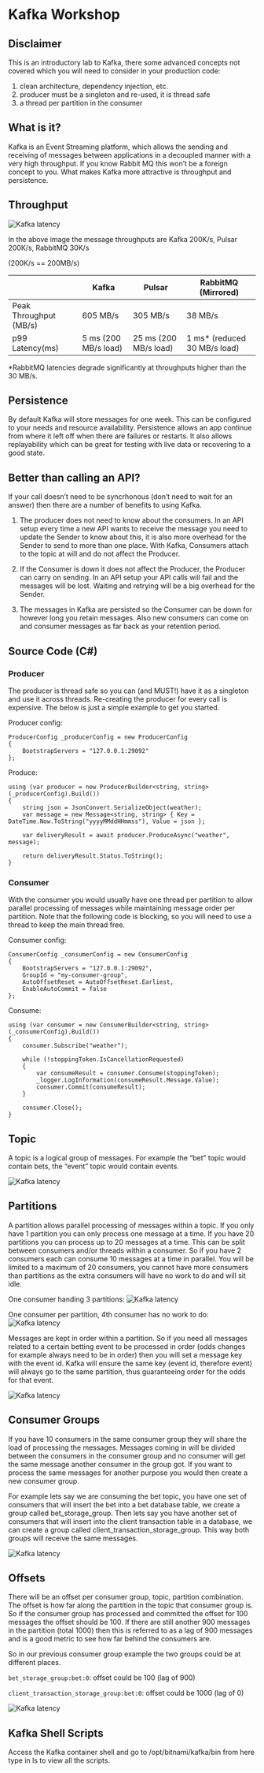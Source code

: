 # Kafka Workshop

## Disclaimer

This is an introductory lab to Kafka, there some advanced concepts not covered which you will need to consider in your production code:
1. clean architecture, dependency injection, etc.
2. producer must be a singleton and re-used, it is thread safe
3. a thread per partition in the consumer

## What is it?

Kafka is an Event Streaming platform, which allows the sending and receiving of messages between applications in a decoupled manner with a very high throughput. If you know Rabbit MQ this won’t be a foreign concept to you. What makes Kafka more attractive is throughput and persistence.

## Throughput

![Kafka latency](https://github.com/bet01/workshops/blob/main/kafka/Images/kafka-latency-compare.png)

In the above image the message throughputs are Kafka 200K/s, Pulsar 200K/s, RabbitMQ 30K/s

(200K/s == 200MB/s)

|                         | Kafka                 | Pulsar                | RabbitMQ (Mirrored)           |
|-------------------------|-----------------------|-----------------------|-------------------------------|
| Peak Throughput (MB/s)  | 605 MB/s              | 305 MB/s              | 38 MB/s                       |
| p99 Latency(ms)         | 5 ms (200 MB/s load)  | 25 ms (200 MB/s load) | 1 ms* (reduced 30 MB/s load)  |

*RabbitMQ latencies degrade significantly at throughputs higher than the 30 MB/s. 

## Persistence

By default Kafka will store messages for one week. This can be configured to your needs and resource availability. Persistence allows an app continue from where it left off when there are failures or restarts. It also allows replayability which can be great for testing with live data or recovering to a good state.

## Better than calling an API?

If your call doesn’t need to be syncrhonous (don’t need to wait for an answer) then there are a number of benefits to using Kafka.

1. The producer does not need to know about the consumers. In an API setup every time a new API wants to receive the message you need to update the Sender to know about this, it is also more overhead for the Sender to send to more than one place. With Kafka, Consumers attach to the topic at will and do not affect the Producer.

2. If the Consumer is down it does not affect the Producer, the Producer can carry on sending. In an API setup your API calls will fail and the messages will be lost. Waiting and retrying will be a big overhead for the Sender.

3. The messages in Kafka are persisted so the Consumer can be down for however long you retain messages. Also new consumers can come on and consumer messages as far back as your retention period.

## Source Code (C#)
 
### Producer

The producer is thread safe so you can (and MUST!) have it as a singleton and use it across threads. Re-creating the producer for every call is expensive. The below is just a simple example to get you started.

Producer config:
```
ProducerConfig _producerConfig = new ProducerConfig
{
    BootstrapServers = "127.0.0.1:29092"
};
```

Produce:
```
using (var producer = new ProducerBuilder<string, string>(_producerConfig).Build())
{
    string json = JsonConvert.SerializeObject(weather);
    var message = new Message<string, string> { Key = DateTime.Now.ToString("yyyyMMddHHmmss"), Value = json };

    var deliveryResult = await producer.ProduceAsync("weather", message);

    return deliveryResult.Status.ToString();
}
```

### Consumer

With the consumer you would usually have one thread per partition to allow parallel processing of messages while maintaining message order per partition. Note that the following code is blocking, so you will need to use a thread to keep the main thread free.

Consumer config:
```
ConsumerConfig _consumerConfig = new ConsumerConfig
{
    BootstrapServers = "127.0.0.1:29092",
    GroupId = "my-consumer-group",
    AutoOffsetReset = AutoOffsetReset.Earliest,
    EnableAutoCommit = false
};
```

Consume:
```
using (var consumer = new ConsumerBuilder<string, string>(_consumerConfig).Build())
{
    consumer.Subscribe("weather");

    while (!stoppingToken.IsCancellationRequested)
    {
        var consumeResult = consumer.Consume(stoppingToken);
        _logger.LogInformation(consumeResult.Message.Value);
        consumer.Commit(consumeResult);
    }

    consumer.Close();
}
```

## Topic

A topic is a logical group of messages. For example the “bet” topic would contain bets, the “event” topic would contain events.

![Kafka latency](https://github.com/bet01/workshops/blob/main/kafka/Images/kafka_topics.png)

## Partitions

A partition allows parallel processing of messages within a topic. If you only have 1 partition you can only process one message at a time. If you have 20 partitions you can process up to 20 messages at a time. This can be split between consumers and/or threads within a consumer. So if you have 2 consumers each can consume 10 messages at a time in parallel. You will be limited to a maximum of 20 consumers, you cannot have more consumers than partitions as the extra consumers will have no work to do and will sit idle.

One consumer handing 3 partitions:
![Kafka latency](https://github.com/bet01/workshops/blob/main/kafka/Images/kafka_partitions_one_consumer.png)

One consumer per partition, 4th consumer has no work to do:
![Kafka latency](https://github.com/bet01/workshops/blob/main/kafka/Images/kafka_partitions_multiple_consumer.png)

Messages are kept in order within a partition. So if you need all messages related to a certain betting event to be processed in order (odds changes for example always need to be in order) then you will set a message key with the event id. Kafka will ensure the same key (event id, therefore event) will always go to the same partition, thus guaranteeing order for the odds for that event.

![Kafka latency](https://github.com/bet01/workshops/blob/main/kafka/Images/kafka_partitions_order.png)

## Consumer Groups

If you have 10 consumers in the same consumer group they will share the load of processing the messages. Messages coming in will be divided between the consumers in the consumer group and no consumer will get the same message another consumer in the group got. If you want to process the same messages for another purpose you would then create a new consumer group. 

For example lets say we are consuming the bet topic, you have one set of consumers that will insert the bet into a bet database table, we create a group called bet_storage_group. Then lets say you have another set of consumers that will insert into the client transaction table in a database, we can create a group called client_transaction_storage_group. This way both groups will receive the same messages.

![Kafka latency](https://github.com/bet01/workshops/blob/main/kafka/Images/kafka_partitions_consumer_groups.png)

## Offsets

There will be an offset per consumer group, topic, partition combination. The offset is how far along the partition in the topic that consumer group is. So if the consumer group has processed and committed the offset for 100 messages the offset should be 100. If there are still another 900 messages in the partition (total 1000) then this is referred to as a lag of 900 messages and is a good metric to see how far behind the consumers are.

So in our previous consumer group example the two groups could be at different places. 

`bet_storage_group:bet:0`: offset could be 100 (lag of 900)

`client_transaction_storage_group:bet:0`: offset could be 1000 (lag of 0)

![Kafka latency](https://github.com/bet01/workshops/blob/main/kafka/Images/kafka_offsets.png)

## Kafka Shell Scripts
Access the Kafka container shell and go to /opt/bitnami/kafka/bin from here type in ls to view all the scripts.
